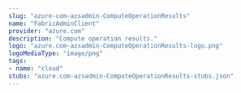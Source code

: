```yaml
---
slug: "azure-com-azsadmin-ComputeOperationResults"
name: "FabricAdminClient"
provider: "azure.com"
description: "Compute operation results."
logo: "azure.com-azsadmin-ComputeOperationResults-logo.png"
logoMediaType: "image/png"
tags:
- name: "cloud"
stubs: "azure.com-azsadmin-ComputeOperationResults-stubs.json"
---
```

